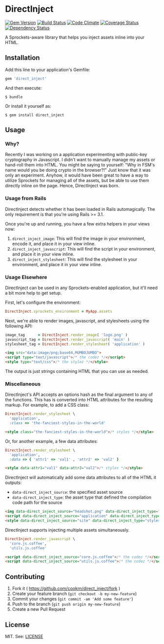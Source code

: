 DirectInject
============

[![Gem Version](https://badge.fury.io/rb/direct_inject.svg)](http://badge.fury.io/rb/direct_inject)
[![Build Status](https://travis-ci.org/cookrn/direct_inject.svg?branch=master)](https://travis-ci.org/cookrn/direct_inject)
[![Code Climate](https://codeclimate.com/github/cookrn/direct_inject/badges/gpa.svg)](https://codeclimate.com/github/cookrn/direct_inject)
[![Coverage Status](https://img.shields.io/coveralls/cookrn/direct_inject.svg)](https://coveralls.io/r/cookrn/direct_inject)
[![Dependency Status](https://gemnasium.com/cookrn/direct_inject.svg)](https://gemnasium.com/cookrn/direct_inject)


A Sprockets-aware library that helps you inject assets inline into your HTML.

## Installation

Add this line to your application's Gemfile:

```ruby
gem 'direct_inject'
```

And then execute:

    $ bundle

Or install it yourself as:

    $ gem install direct_inject

## Usage

### Why?

Recently I was working on a application experimenting with public-key
cryptography in Javascript. I didn't want to manually manage my assets
or hand-roll them into HTML. You might be saying to yourself: "Why in
FSM's name would you be doing crypto in the browser?!" Just know that it
was only an experiment. Anyhow, it would have been great to have a way
to utilize Sprockets for managing all of the assets, but be able to
use them directly inline on the page. Hence, DirectInject was born.

### Usage from Rails

DirectInject detects whether it has been loaded in Rails automagically.
The only requirement is that you're using Rails >= 3.1.

Once you're up and running, you have a few extra helpers in your views
now:

1. `direct_inject_image`: This will find the image in your environment,
    encode it, and place it in your view inline.
2. `direct_inject_javascript`: This will find the script in your environment,
    and place it in your view inline.
3. `direct_inject_stylesheet`: This will find the stylesheet in your environment,
    and place it in your view inline.

### Usage Elsewhere

DirectInject can be used in any Sprockets-enabled application, but it'll
need a bit more help to get setup.

First, let's configure the environment:

```ruby
DirectInject.sprockets_environment = MyApp.assets
```

Next, we're able to render images, javascript, and stylesheets using the
following API:

```ruby
image_tag      = DirectInject.render_image( 'logo.png' )
javascript_tag = DirectInject.render_javascript( 'main' )
stylesheet_tag = DirectInject.render_stylesheet( 'application' )
```

```html
<img src="data:image/png;base64,MUMBOJUMBO">
<script type="text/javascript">/* the codez */</script>
<style type="text/css">/* the stylez */</style>
```

The output is just strings containing HTML that you can use as needed.

### Miscellaneous

DirectInject's API accepts an options hash as the final argument to any
of the functions. This has is converted into HTML attributes for the
resulting markup. For example, to add a CSS class:

```ruby
DirectInject.render_stylesheet \
  'application',
  :class => 'the-fanciest-styles-in-the-world'
```

```html
<style class="the-fanciest-styles-in-the-world">/* styles */</style>
```

Or, for another example, a few data attributes:

```ruby
DirectInject.render_stylesheet \
  'application',
  :data => { 'attr1' => 'val1' , 'attr2' => 'val2' }
```

```html
<style data-attr1="val1" data-attr2="val2">/* styles */</style>
```

DirectInject will automatically add some data attributes to all of the
HTML it outputs:

* `data-direct_inject_source`: the specified asset source
* `data-direct_inject_type`: the asset type that defined the compilation code path for the source

```html
<img data-direct_inject_source="headshot.png" data-direct_inject_type="image">
<script data-direct_inject_source="application" data-direct_inject_type="javascript"></script>
<style data-direct_inject_source="site" data-direct_inject_type="stylesheet"></style>
```

DirectInject supports injecting multiple assets simultaneously.

```ruby
DirectInject.render_javascript \
  'core.js.coffee',
  'utils.js.coffee'
```

```html
<script data-direct_inject_source="core.js.coffee">/* the codez */</script>
<script data-direct_inject_source="utils.js.coffee">/* the codez */</script>
```

## Contributing

1. Fork it ( https://github.com/cookrn/direct_inject/fork )
2. Create your feature branch (`git checkout -b my-new-feature`)
3. Commit your changes (`git commit -am 'Add some feature'`)
4. Push to the branch (`git push origin my-new-feature`)
5. Create a new Pull Request

## License

MIT. See: [LICENSE](https://github.com/cookrn/direct_inject/blob/master/LICENSE)
